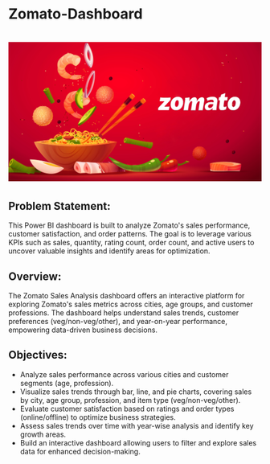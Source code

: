 # Zomato-Dashboard 
# ![Banner](5736537.jpg)

## Problem Statement:
This Power BI dashboard is built to analyze Zomato's sales performance, customer satisfaction, and order patterns. The goal is to leverage various KPIs such as sales, quantity, rating count, order count, and active users to uncover valuable insights and identify areas for optimization.

## Overview:
The Zomato Sales Analysis dashboard offers an interactive platform for exploring Zomato's sales metrics across cities, age groups, and customer professions. The dashboard helps understand sales trends, customer preferences (veg/non-veg/other), and year-on-year performance, empowering data-driven business decisions.

## Objectives:
- Analyze sales performance across various cities and customer segments (age, profession).
- Visualize sales trends through bar, line, and pie charts, covering sales by city, age group, profession, and item type (veg/non-veg/other).
- Evaluate customer satisfaction based on ratings and order types (online/offline) to optimize business strategies.
- Assess sales trends over time with year-wise analysis and identify key growth areas.
- Build an interactive dashboard allowing users to filter and explore sales data for enhanced decision-making.
